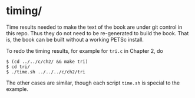 timing/
=======

Time results needed to make the text of the book are under git control in
this repo.  Thus they do not need to be re-generated to build the book.
That is, the book can be built without a working PETSc install.

To redo the timing results, for example for `tri.c` in Chapter 2, do

    $ (cd ../../c/ch2/ && make tri)
    $ cd tri/
    $ ./time.sh ../../../c/ch2/tri

The other cases are similar, though each script `time.sh` is special to the
example.

